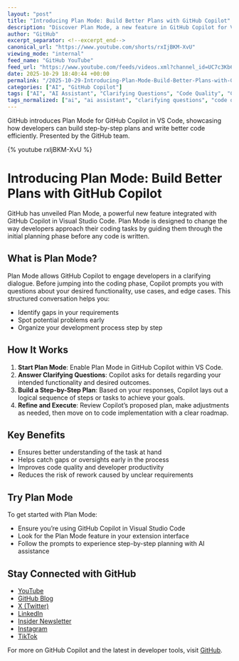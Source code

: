 ```yaml
---
layout: "post"
title: "Introducing Plan Mode: Build Better Plans with GitHub Copilot"
description: "Discover Plan Mode, a new feature in GitHub Copilot for Visual Studio Code. Plan Mode asks clarifying questions before you write code, helping developers create structured, step-by-step plans, spot issues early, and produce better code more efficiently. This video provides an overview of how Plan Mode streamlines the coding process and enhances your development workflow."
author: "GitHub"
excerpt_separator: <!--excerpt_end-->
canonical_url: "https://www.youtube.com/shorts/rxIjBKM-XvU"
viewing_mode: "internal"
feed_name: "GitHub YouTube"
feed_url: "https://www.youtube.com/feeds/videos.xml?channel_id=UC7c3Kb6jYCRj4JOHHZTxKsQ"
date: 2025-10-29 18:40:44 +00:00
permalink: "/2025-10-29-Introducing-Plan-Mode-Build-Better-Plans-with-GitHub-Copilot.html"
categories: ["AI", "GitHub Copilot"]
tags: ["AI", "AI Assistant", "Clarifying Questions", "Code Quality", "Coding Productivity", "Developer Tools", "GitHub", "GitHub Copilot", "Plan Mode", "PlanMode", "Software Development", "Step By Step Planning", "Videos", "VS Code"]
tags_normalized: ["ai", "ai assistant", "clarifying questions", "code quality", "coding productivity", "developer tools", "github", "github copilot", "plan mode", "planmode", "software development", "step by step planning", "videos", "vs code"]
---
```


GitHub introduces Plan Mode for GitHub Copilot in VS Code, showcasing how developers can build step-by-step plans and write better code efficiently. Presented by the GitHub team.<!--excerpt_end-->

{% youtube rxIjBKM-XvU %}

# Introducing Plan Mode: Build Better Plans with GitHub Copilot

GitHub has unveiled Plan Mode, a powerful new feature integrated with GitHub Copilot in Visual Studio Code. Plan Mode is designed to change the way developers approach their coding tasks by guiding them through the initial planning phase before any code is written.

## What is Plan Mode?

Plan Mode allows GitHub Copilot to engage developers in a clarifying dialogue. Before jumping into the coding phase, Copilot prompts you with questions about your desired functionality, use cases, and edge cases. This structured conversation helps you:

- Identify gaps in your requirements
- Spot potential problems early
- Organize your development process step by step

## How It Works

1. **Start Plan Mode**: Enable Plan Mode in GitHub Copilot within VS Code.
2. **Answer Clarifying Questions**: Copilot asks for details regarding your intended functionality and desired outcomes.
3. **Build a Step-by-Step Plan**: Based on your responses, Copilot lays out a logical sequence of steps or tasks to achieve your goals.
4. **Refine and Execute**: Review Copilot’s proposed plan, make adjustments as needed, then move on to code implementation with a clear roadmap.

## Key Benefits

- Ensures better understanding of the task at hand
- Helps catch gaps or oversights early in the process
- Improves code quality and developer productivity
- Reduces the risk of rework caused by unclear requirements

## Try Plan Mode

To get started with Plan Mode:

- Ensure you’re using GitHub Copilot in Visual Studio Code
- Look for the Plan Mode feature in your extension interface
- Follow the prompts to experience step-by-step planning with AI assistance

## Stay Connected with GitHub

- [YouTube](https://gh.io/subgithub)
- [GitHub Blog](https://github.blog)
- [X (Twitter)](https://twitter.com/github)
- [LinkedIn](https://linkedin.com/company/github)
- [Insider Newsletter](https://resources.github.com/newsletter/)
- [Instagram](https://www.instagram.com/github)
- [TikTok](https://www.tiktok.com/@github)

For more on GitHub Copilot and the latest in developer tools, visit [GitHub](https://github.com).
